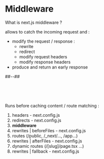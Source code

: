 <!-- .slide: class="two-column with-code " -->

# Middleware

What is next.js middleware ? <br/>

allows to catch the incoming request and :

- modify the request / response :
  - rewrite
  - redirect
  - modify request headers
  - modify response headers
- produce and return an early response

##--##

<div>

<br/><br/><br/>

Runs before caching content / route matching :

1. headers - next.config.js
2. redirects - next.config.js
3. **middleware**
4. rewrites | beforeFiles - next.config.js
5. routes (/public, /\_next/..., /app...)
6. rewrites | afterFiles - next.config.js
7. dynamic routes (/[slug]/page.tsx ...)
8. rewrites | fallback - next.config.js

</div>
<!-- .element: class="fragment" data-fragment-index="1"-->

